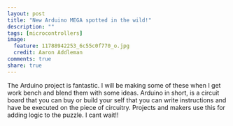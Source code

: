 ```yaml
---
layout: post
title: "New Arduino MEGA spotted in the wild!"
description: ""
tags: [microcontrollers]
image:
  feature: 11788942253_6c55c0f770_o.jpg
  credit: Aaron Addleman
comments: true
share: true
---
```



<p>The Arduino project is fantastic. I will be making some of these when I get work bench and blend them with some ideas.
Arduino in short, is a circuit board that you can buy or build your self that you can write instructions and have be executed on the piece of circuitry. Projects and makers use this for adding logic to the puzzle. I cant wait!!
